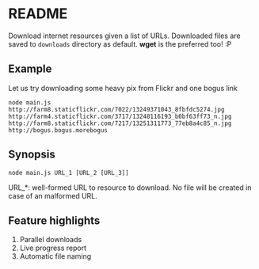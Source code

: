 README
====

Download internet resources given a list of URLs. Downloaded files are saved to `downloads` directory as default.
**wget** is the preferred too! :P

Example
----
Let us try downloading some heavy pix from Flickr and one bogus link
    
    node main.js http://farm8.staticflickr.com/7022/13249371043_8fbfdc5274.jpg http://farm4.staticflickr.com/3717/13248116193_b0bf63ff73_n.jpg http://farm8.staticflickr.com/7217/13251311773_77eb8a4c85_n.jpg http://bogus.bogus.morebogus

Synopsis
----
`node main.js URL_1 [URL_2 [URL_3]]`

URL_*:	well-formed URL to resource to download. No file will be created in case of an malformed URL.

Feature highlights
----
1. Parallel downloads
2. Live progress report
3. Automatic file naming
